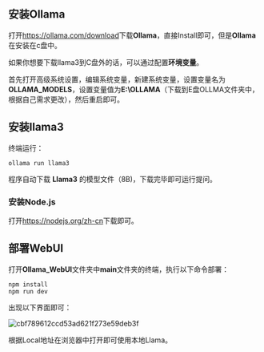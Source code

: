 ## 安装Ollama

打开<https://ollama.com/download>下载**Ollama**，直接Install即可，但是**Ollama**在安装在c盘中。

如果你想要下载llama3到C盘外的话，可以通过配置**环境变量**。

​	首先打开高级系统设置，编辑系统变量，新建系统变量，设置变量名为**OLLAMA_MODELS**，设置变量值为**E:\OLLAMA**（下载到E盘OLLMA文件夹中，根据自己需求更改），然后重启即可。



## 安装llama3

终端运行：

```
ollama run llama3
```

程序自动下载 **Llama3** 的模型文件（8B)，下载完毕即可运行提问。



### 安装Node.js

打开<https://nodejs.org/zh-cn>下载即可。



## 部署WebUI

打开**Ollama_WebUI**文件夹中**main**文件夹的终端，执行以下命令部署：

```
npm install
npm run dev
```

出现以下界面即可：

![cbf789612ccd53ad621f273e59deb3f](https://github.com/user-attachments/assets/45cbac34-2948-42b4-9735-75d77fa48e07)

根据Local地址在浏览器中打开即可使用本地Llama。


